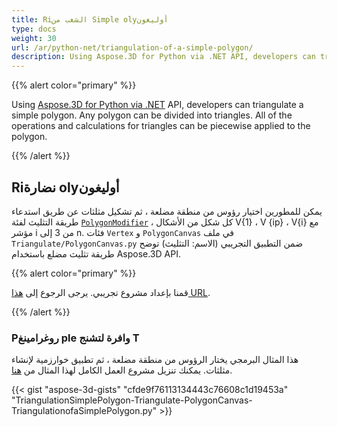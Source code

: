 ```yaml
---
title: Riالشغب من Simple olyأوليغون
type: docs
weight: 30
url: /ar/python-net/triangulation-of-a-simple-polygon/
description: Using Aspose.3D for Python via .NET API, developers can triangulate a simple polygon. Any polygon can be divided into triangles. All of the operations and calculations for triangles can be piecewise applied to the polygon.
---
```

{{% alert color="primary" %}}

Using [Aspose.3D for Python via .NET](https://products.aspose.com/3d/python-net/) API, developers can triangulate a simple polygon. Any polygon can be divided into triangles. All of the operations and calculations for triangles can be piecewise applied to the polygon.

{{% /alert %}}
##  **Riنضارة olyأوليغون**
يمكن للمطورين اختيار رؤوس من منطقة مضلعة ، ثم تشكيل مثلثات عن طريق استدعاء طريقة التثليث لفئة [`PolygonModifier`](https://reference.aspose.com/3d/net/aspose.threed.entities/polygonmodifier) ، كل شكل من الأشكال V{1} ، V {ip} ، V{i} مع مؤشر i من 3 إلى n. فئات `Vertex` و `PolygonCanvas` في ملف `Triangulate/PolygonCanvas.py` ضمن التطبيق التجريبي (الاسم: التثليث) توضح طريقة تثليث مضلع باستخدام Aspose.3D API.

{{% alert color="primary" %}}

قمنا بإعداد مشروع تجريبي. يرجى الرجوع إلى [هذا URL](https://github.com/aspose-3d/Aspose.3D-for-.NET/tree/master/Demos).

{{% /alert %}}
###  **Pروغرامينغ ple وافرة لتشنج T**
هذا المثال البرمجي يختار الرؤوس من منطقة مضلعة ، ثم تطبيق خوارزمية لإنشاء مثلثات. يمكنك تنزيل مشروع العمل الكامل لهذا المثال من [هنا](https://github.com/aspose-3d/Aspose.3D-for-.NET/).

{{< gist "aspose-3d-gists" "cfde9f76113134443c76608c1d19453a" "TriangulationSimplePolygon-Triangulate-PolygonCanvas-TriangulationofaSimplePolygon.py" >}}

